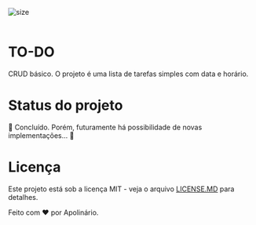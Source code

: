 ![size](https://img.shields.io/github/repo-size/whoamiApolo/Alura-JS-To-Do)
<br><br>
# TO-DO
<p>CRUD básico. O projeto é uma lista de tarefas simples com data e horário.

# Status do projeto
<p>
🚧 Concluído. Porém, futuramente há possibilidade de novas implementações... 🚧
</p>

# Licença
<p>Este projeto está sob a licença MIT - veja o arquivo <a href="" target="_blank">LICENSE.MD</a> para detalhes.
  </p>

<p>Feito com &hearts; por Apolinário.</p>